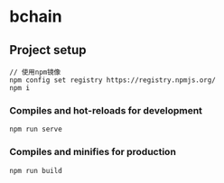# bchain


## Project setup
```
// 使用npm镜像
npm config set registry https://registry.npmjs.org/
npm i
```

### Compiles and hot-reloads for development
```
npm run serve
```

### Compiles and minifies for production
```
npm run build
```

